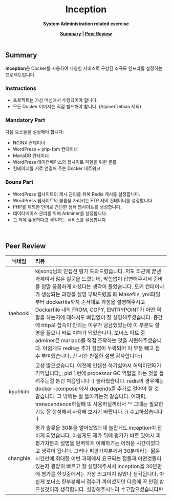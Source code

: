 <h1 align="center">Inception</h1>

<p align="center"><strong>System Administration related exercise</strong></p>

<div align="center">
  <strong>
    <a href="#summary">Summary</a> |
    <a href="#peer-review">Peer Review</a>
  </strong>
</div>

<br>

## Summary

**Inception**은 Docker를 사용하여 다양한 서비스로 구성된 소규모 인프라를 설정하는 프로젝트입니다.

### Instructions

- 프로젝트는 가상 머신에서 수행되어야 합니다.
- 모든 Docker 이미지는 직접 빌드해야 합니다. (Alpine/Debian 제외)

### Mandatory Part

다음 요소들을 설정해야 합니다:

- NGINX 컨테이너
- WordPress + php-fpm 컨테이너
- MariaDB 컨테이너
- WordPress 데이터베이스와 웹사이트 파일을 위한 볼륨
- 컨테이너를 서로 연결해 주는 Docker 네트워크

### Bouns Part

- WordPress 웹사이트의 캐시 관리를 위해 Redis 캐시를 설정합니다.
- WordPress 웹사이트의 볼륨을 가리키는 FTP 서버 컨테이너를 설정합니다.
- PHP를 제외한 언어로 간단한 정적 웹사이트를 생성합니다.
- 데이터베이스 관리를 위해 Adminer를 설정합니다.
- 그 외에 유용하다고 생각하는 서비스를 설정합니다.

<br>

## Peer Review

|  닉네임  | 리뷰                                                                                                                                                                                                                                                                                                                                                                                                                                                                                                                                                                                                                                                                    |
| :------: | :---------------------------------------------------------------------------------------------------------------------------------------------------------------------------------------------------------------------------------------------------------------------------------------------------------------------------------------------------------------------------------------------------------------------------------------------------------------------------------------------------------------------------------------------------------------------------------------------------------------------------------------------------------------------- |
| taehooki | kijsong님의 인셉션 평가 도와드렸습니다. 저도 최근에 끝낸 과제여서 많은 질문을 드렸는데, 막힘없이 답변해주셔서 준비를 정말 꼼꼼하게 하셨다는 생각이 들었습니다. 도커 컨테이너가 생성되는 과정을 설명 부탁드렸을 때 Makefile, yml파일부터 dockerfile까지 순서대로 과정을 설명해주시고 Dockerfile 내의 FROM, COPY, ENTRYPOINT가 어떤 역할을 하는지에 대해서도 빠짐없이 잘 설명해주셨습니다. 중간에 http로 접속이 안되는 이유가 궁금했었는데 이 부분도 설명을 들으니 바로 이해가 되었습니다. 보너스 파트 중 adminer은 mariadb를 직접 조작하는 것을 시현해주셨습니다. 아쉽게도 redis는 추가 설정이 누락되어 이 부분 빼고 점수 부여했습니다. 긴 시간 친절한 설명 감사합니다:) |
| kyuhkim  | 고생 많으셨습니다. 예전에 인셉션 하기싫어서 허덕이던때가 기억납니다;;; pid 1번에 processor GC 역할을 하는 것을 돌려주는걸 본건 처음입니다 :) 놀라웠습니다. redis의 경우에는 docker-compose 에서 depends를 추가로 걸어야 할 것 같습니다. 그 밖에는 잘 돌아가는것 같습니다. 어짜피, transcendence하실때 또 사용하실꺼라서 ^^ 그때는 필요한 기능 잘 설정해서 사용해 보시기 바랍니다. :) 수고하셨습니다 :)                                                                                                                                                                                                                                                                  |
| changhle | 평가 슬롯을 30분을 열어놨었는데 놀랍게도 inception이 잡히게 되었습니다. 아쉽게도 제가 뒤에 평가가 바로 있어서 피평가자분의 설명을 완벽하게 이해하기는 어려운 시간이었다고 생각이 됩니다. 그러나 피평가자분께서 30분이라는 짧은 시간안에 최대한 이번 과제에서 요구되는 점들과 어떤것들이 있는지 굉장히 빠르고 잘 설명해주셔서 inception을 30분만에 평가를 한것중에서는 가장 최고이지 않았나 생각됩니다. 아쉽게 보너스 한부분에서 점수가 까이셨지만 다음에 꼭 만점 받으실것이라 생각합니다. 설명해주시느라 수고많으셨습니다!!!                                                                                                                                            |
